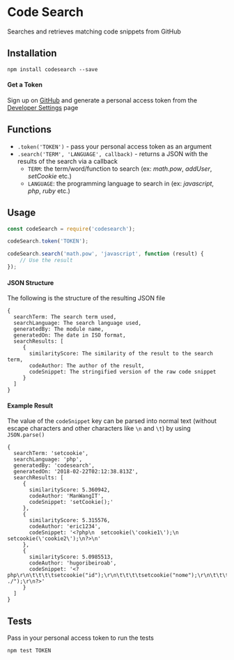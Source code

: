# Code Search
Searches and retrieves matching code snippets from GitHub

## Installation

  `npm install codesearch --save`

#### Get a Token
Sign up on [GitHub](https://github.com) and generate a personal access token from the [Developer Settings](https://github.com/settings/developers) page

## Functions

* `.token('TOKEN')` - pass your personal access token as an argument
* `.search('TERM', 'LANGUAGE', callback)` - returns a JSON with the results of the search via a callback
    * `TERM`: the term/word/function to search (ex: _math.pow_, _addUser_, _setCookie_ etc.)
    * `LANGUAGE`: the programming language to search in (ex: _javascript_, _php_, _ruby_ etc.)

## Usage

```javascript
const codeSearch = require('codesearch');

codeSearch.token('TOKEN');

codeSearch.search('math.pow', 'javascript', function (result) {
    // Use the result
});

```

#### JSON Structure
The following is the structure of the resulting JSON file
```
{ 
  searchTerm: The search term used,
  searchLanguage: The search language used,
  generatedBy: The module name,
  generatedOn: The date in ISO format,
  searchResults: [ 
     { 
       similarityScore: The similarity of the result to the search term,
       codeAuthor: The author of the result,
       codeSnippet: The stringified version of the raw code snippet
     }
  ] 
}
```

#### Example Result
The value of the `codeSnippet` key can be parsed into normal text (without escape characters and other characters like `\n` and `\t`) by using `JSON.parse()`
```
{ 
  searchTerm: 'setcookie',
  searchLanguage: 'php',
  generatedBy: 'codesearch',
  generatedOn: '2018-02-22T02:12:38.813Z',
  searchResults: [ 
     { 
       similarityScore: 5.360942,
       codeAuthor: 'ManWangIT',
       codeSnippet: 'setCookie();' 
     },
     { 
       similarityScore: 5.315576,
       codeAuthor: 'eric1234',
       codeSnippet: '<?php\n  setcookie(\'cookie1\');\n  setcookie(\'cookie2\');\n?>\n' 
     },
     { 
       similarityScore: 5.0985513,
       codeAuthor: 'hugoribeiroab',
       codeSnippet: '<?php\r\n\t\t\t\tsetcookie("id");\r\n\t\t\t\tsetcookie("nome");\r\n\t\t\t\tsetcookie("sobrenome");\r\n\t\t\t\tsetcookie("ag");\r\n\t\t\t\tsetcookie("conta");\r\n\t\t\t\tsetcookie("ativo");\r\n\t\t\t\tsetcookie("agenciamoeda");\r\n\t\t\t\tsetcookie("agencianome");\r\n\t\t\t\theader("location: ./");\r\n?>' 
     }
  ] 
}
```

## Tests
Pass in your personal access token to run the tests

`npm test TOKEN`
